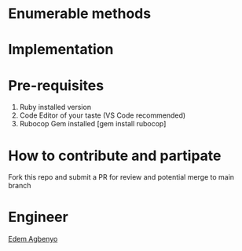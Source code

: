 # Enumerable methods


# Implementation

# Pre-requisites
1. Ruby installed version
2. Code Editor of your taste (VS Code recommended)
3. Rubocop Gem installed [gem install rubocop]

# How to contribute and partipate
Fork this repo and submit a PR for review and potential merge to main branch

# Engineer
[Edem Agbenyo](https://github.com/edemagbenyo)

